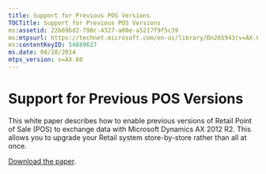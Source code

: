 ```yaml
---
title: Support for Previous POS Versions
TOCTitle: Support for Previous POS Versions
ms:assetid: 22b69bd2-790c-4327-a00e-a5217f9f5c39
ms:mtpsurl: https://technet.microsoft.com/en-us/library/Dn265943(v=AX.60)
ms:contentKeyID: 54889627
ms.date: 04/18/2014
mtps_version: v=AX.60
---
```


# Support for Previous POS Versions 


This white paper describes how to enable previous versions of Retail Point of Sale (POS) to exchange data with Microsoft Dynamics AX 2012 R2. This allows you to upgrade your Retail system store-by-store rather than all at once.

[Download the paper](http://go.microsoft.com/fwlink/?linkid=259822).

  


